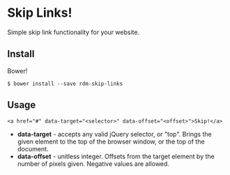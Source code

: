 # Skip Links!

Simple skip link functionality for your website.

## Install

Bower!

```
$ bower install --save rdm-skip-links
```

## Usage

```
<a href="#" data-target="<selector>" data-offset="<offset>">Skip!</a>
```

* **data-target** - accepts any valid jQuery selector, or "top". Brings the given element to the top of the browser window, or the top of the document.
* **data-offset** - unitless integer. Offsets from the target element by the number of pixels given. Negative values are allowed.
